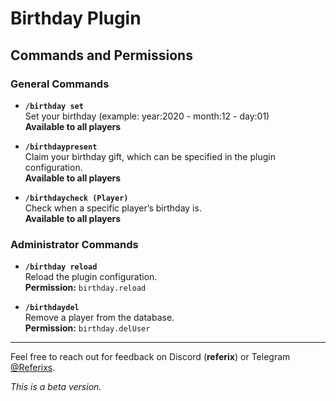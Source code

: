 # Birthday Plugin

## Commands and Permissions

### General Commands
- **`/birthday set`**  
  Set your birthday (example: year:2020 - month:12 - day:01)  
  **Available to all players**

- **`/birthdaypresent`**  
  Claim your birthday gift, which can be specified in the plugin configuration.  
  **Available to all players**

- **`/birthdaycheck (Player)`**  
  Check when a specific player’s birthday is.  
  **Available to all players**

### Administrator Commands
- **`/birthday reload`**  
  Reload the plugin configuration.  
  **Permission:** `birthday.reload`

- **`/birthdaydel`**  
  Remove a player from the database.  
  **Permission:** `birthday.delUser`

---

Feel free to reach out for feedback on Discord (**referix**) or Telegram [@Referixs](https://t.me/Referixs).

*This is a beta version.*
